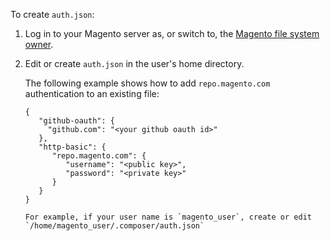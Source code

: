 <div markdown="1">

To create `auth.json`:

1.	Log in to your Magento server as, or switch to, the <a href="{{ site.gdeurl21 }}install-gde/prereq/file-sys-perms-over.html">Magento file system owner</a>.
2.	Edit or create `auth.json` in the user's home directory.

	The following example shows how to add `repo.magento.com` authentication to an existing file:

        {
           "github-oauth": {
             "github.com": "<your github oauth id>"
           },
           "http-basic": {
              "repo.magento.com": {
                 "username": "<public key>",
                 "password": "<private key>"
              }
           }
        }

       	For example, if your user name is `magento_user`, create or edit `/home/magento_user/.composer/auth.json`